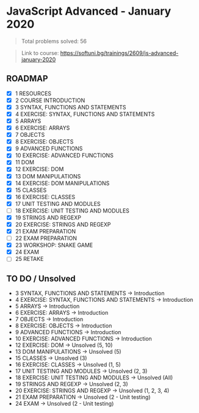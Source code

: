 # JavaScript Advanced - January 2020

> Total problems solved: 56

> Link to course: https://softuni.bg/trainings/2609/js-advanced-january-2020

## ROADMAP

-   [x] 1 RESOURCES
-   [x] 2 COURSE INTRODUCTION
-   [x] 3 SYNTAX, FUNCTIONS AND STATEMENTS
-   [x] 4 EXERCISE: SYNTAX, FUNCTIONS AND STATEMENTS
-   [x] 5 ARRAYS
-   [x] 6 EXERCISE: ARRAYS
-   [x] 7 OBJECTS
-   [x] 8 EXERCISE: OBJECTS
-   [x] 9 ADVANCED FUNCTIONS
-   [x] 10 EXERCISE: ADVANCED FUNCTIONS
-   [x] 11 DOM
-   [x] 12 EXERCISE: DOM
-   [x] 13 DOM MANIPULATIONS
-   [x] 14 EXERCISE: DOM MANIPULATIONS
-   [x] 15 CLASSES
-   [x] 16 EXERCISE: CLASSES
-   [x] 17 UNIT TESTING AND MODULES
-   [ ] 18 EXERCISE: UNIT TESTING AND MODULES
-   [x] 19 STRINGS AND REGEXP
-   [x] 20 EXERCISE: STRINGS AND REGEXP
-   [x] 21 EXAM PREPARATION
-   [ ] 22 EXAM PREPARATION
-   [x] 23 WORKSHOP: SNAKE GAME
-   [x] 24 EXAM
-   [ ] 25 RETAKE

## TO DO / Unsolved

-   3 SYNTAX, FUNCTIONS AND STATEMENTS -> Introduction
-   4 EXERCISE: SYNTAX, FUNCTIONS AND STATEMENTS -> Introduction
-   5 ARRAYS -> Introduction
-   6 EXERCISE: ARRAYS -> Introduction
-   7 OBJECTS -> Introduction
-   8 EXERCISE: OBJECTS -> Introduction
-   9 ADVANCED FUNCTIONS -> Introduction
-   10 EXERCISE: ADVANCED FUNCTIONS -> Introduction
-   12 EXERCISE: DOM -> Unsolved (5, 10)
-   13 DOM MANIPULATIONS -> Unsolved (5)
-   15 CLASSES -> Unsolved (3)
-   16 EXERCISE: CLASSES -> Unsolved (1, 5)
-   17 UNIT TESTING AND MODULES -> Unsolved (2, 3)
-   18 EXERCISE: UNIT TESTING AND MODULES -> Unsolved (All)
-   19 STRINGS AND REGEXP -> Unsolved (2, 3)
-   20 EXERCISE: STRINGS AND REGEXP -> Unsolved (1, 2, 3, 4)
-   21 EXAM PREPARATION -> Unsolved (2 - Unit testing)
-   24 EXAM -> Unsolved (2 - Unit testing)
